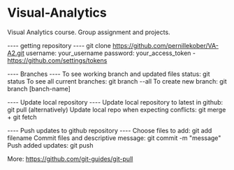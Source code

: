 # Visual-Analytics
Visual Analytics course. Group assignment and projects.

---- getting repository ----
git clone https://github.com/pernillekober/VA-A2.git
username: your_username
password: your_access_token - https://github.com/settings/tokens

---- Branches ----
To see working branch and updated files status: git status
To see all current branches: git branch --all
To create new branch: git branch [banch-name]

---- Update local repository ----
Update local repository to latest in github: git pull
(alternatively) Update local repo when expecting conflicts: git merge + git fetch

---- Push updates to github repository ----
Choose files to add: git add filename
Commit files and descriptive message: git commit -m "message"
Push added updates: git push

More: https://github.com/git-guides/git-pull
